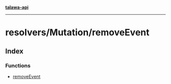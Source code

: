 [**talawa-api**](../../../README.md)

***

# resolvers/Mutation/removeEvent

## Index

### Functions

- [removeEvent](functions/removeEvent.md)

